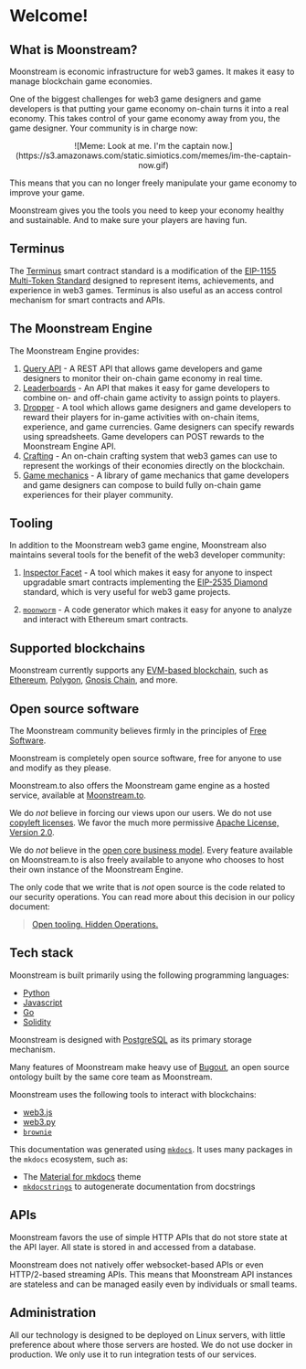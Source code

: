 # Welcome!

## What is Moonstream?

Moonstream is economic infrastructure for web3 games. It makes it easy to manage blockchain game economies.

One of the biggest challenges for web3 game designers and game developers is that putting your game economy on-chain turns it into
a real economy. This takes control of your game economy away from you, the game designer. Your community is in charge now:

<center>![Meme: Look at me. I'm the captain now.](https://s3.amazonaws.com/static.simiotics.com/memes/im-the-captain-now.gif)</center>

This means that you can no longer freely manipulate your game economy to improve your game.

Moonstream gives you the tools you need to keep your economy healthy and sustainable. And to make sure your players are having fun.

## Terminus

The [Terminus](./terminus.md) smart contract standard is a modification of the [EIP-1155 Multi-Token Standard](https://eips.ethereum.org/EIPS/eip-1155)
designed to represent items, achievements, and experience in web3 games. Terminus is also useful as an
access control mechanism for smart contracts and APIs.

## The Moonstream Engine

The Moonstream Engine provides:

1. [Query API](engine/query-api.md) - A REST API that allows game developers and game designers to monitor their on-chain game economy in real time.
1. [Leaderboards](engine/leaderboards.md) - An API that makes it easy for game developers to combine on- and off-chain game activity to assign points to players.
1. [Dropper](engine/dropper.md) - A tool which allows game designers and game developers to reward their players for in-game activities with on-chain items, experience, and game currencies. Game designers can specify rewards using spreadsheets. Game developers can POST rewards to the Moonstream Engine API.
1. [Crafting](engine/crafting.md) - An on-chain crafting system that web3 games can use to represent the workings of their economies directly on the blockchain.
1. [Game mechanics](engine/mechanics.md) - A library of game mechanics that game developers and game designers can compose to build fully on-chain game experiences for their player community.

## Tooling

In addition to the Moonstream web3 game engine, Moonstream also maintains several tools for the benefit of the web3 developer community:

1. [Inspector Facet](tooling/inspector-facet.md) - A tool which makes it easy for anyone to inspect upgradable smart contracts implementing the [EIP-2535 Diamond](https://eips.ethereum.org/EIPS/eip-2535) standard, which is very useful for web3 game projects.

1. [`moonworm`](tooling/moonworm.md) - A code generator which makes it easy for anyone to analyze and interact with Ethereum smart contracts.

## Supported blockchains

Moonstream currently supports any [EVM-based blockchain](https://ethereum.org/en/developers/docs/evm/),
such as [Ethereum](https://ethereum.org), [Polygon](https://polygon.technology/), [Gnosis Chain](https://docs.gnosischain.com/), and more.

## Open source software

The Moonstream community believes firmly in the principles of [Free Software](https://www.gnu.org/philosophy/free-sw.en.html).

Moonstream is completely open source software, free for anyone to use and modify as they please.

Moonstream.to also offers the Moonstream game engine as a hosted service, available at [Moonstream.to](https://moonstream.to).

We do _not_ believe in forcing our views upon our users. We do not use [copyleft licenses](https://en.wikipedia.org/wiki/Copyleft). We favor the
much more permissive [Apache License, Version 2.0](https://www.apache.org/licenses/LICENSE-2.0).

We do _not_ believe in the [open core business model](https://en.wikipedia.org/wiki/Open-core_model).
Every feature available on Moonstream.to is also freely available to anyone who chooses to host their own instance of the Moonstream Engine.

The only code that we write that is _not_ open source is the code related to our security operations. You can read more about this decision in our
policy document:

> [Open tooling. Hidden Operations.](https://medium.com/@moonstream/open-tooling-hidden-operations-c2033f17b33e)

## Tech stack

Moonstream is built primarily using the following programming languages:

- [Python](https://python.org)
- [Javascript](https://developer.mozilla.org/en-US/docs/Web/JavaScript)
- [Go](https://go.dev/)
- [Solidity](https://soliditylang.org)

Moonstream is designed with [PostgreSQL](https://www.postgresql.org/) as its primary storage mechanism.

Many features of Moonstream make heavy use of [Bugout](https://bugout.dev), an open source ontology built by the same
core team as Moonstream.

Moonstream uses the following tools to interact with blockchains:

- [web3.js](https://github.com/web3/web3.js)
- [web3.py](https://github.com/ethereum/web3.py)
- [`brownie`](https://github.com/eth-brownie/brownie)

This documentation was generated using [`mkdocs`](https://www.mkdocs.org/). It uses many packages in the `mkdocs` ecosystem, such as:

- The [Material for mkdocs](https://squidfunk.github.io/mkdocs-material/) theme
- [`mkdocstrings`](https://github.com/mkdocstrings/mkdocstrings) to autogenerate documentation from docstrings

## APIs

Moonstream favors the use of simple HTTP APIs that do not store state at the API layer. All state is stored in and accessed
from a database.

Moonstream does not natively offer websocket-based APIs or even HTTP/2-based streaming APIs. This means that
Moonstream API instances are stateless and can be managed easily even by individuals or small teams.

## Administration

All our technology is designed to be deployed on Linux servers, with little preference about where those servers are hosted.
We do not use docker in production. We only use it to run integration tests of our services.
